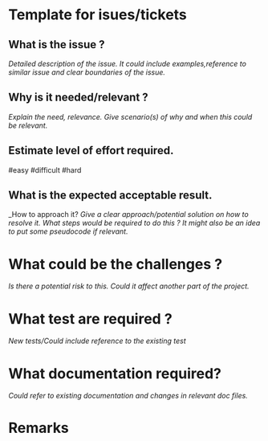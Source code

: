 

# Template for isues/tickets 
##  What is the issue ?

_Detailed description of the issue._
_It could include examples,reference to similar issue and clear boundaries of the issue._


## Why is it needed/relevant ?
_Explain the need, relevance._
_Give scenario(s) of why and when this could be relevant._ 

## Estimate level of effort required.

#easy
#difficult
#hard

## What is the expected acceptable result.

_How to approach it?
_Give a clear approach/potential solution on how to resolve it._
_What steps would be required to do this ?_
_It might also be an idea to put some pseudocode if relevant._


# What could be the challenges ? 

_Is there a potential risk to this._
_Could it affect another part of the project._

# What test are required ?

_New tests/Could include reference to the existing test_

# What documentation required?

_Could refer to existing documentation and changes in relevant doc files._

# Remarks

